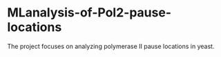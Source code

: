 # MLanalysis-of-Pol2-pause-locations
The project focuses on analyzing polymerase II pause locations in yeast. 
